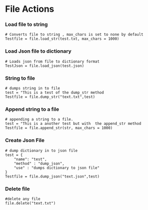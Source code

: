 # File Actions 
### Load file to string 
```jac 
# Converts file to string , max_chars is set to none by default
Testfile = file.load_str(test.txt, max_chars = 1000)
```
### Load Json file to dictionary
```jac 
# Loads json from file to dictionary format
TestJson = file.load_json(test.json)
```
### String to file 
```jac 
# dumps string in to file
test = "This is a test of the dump_str method
Testfile = file.dump_str("text.txt",test)
```
### Append string to a file
```jac 
# appending a string to a file.
test = "This is a another test but with  the append_str method
Testfile = file.append_str(str, max_chars = 1000)
```

### Create Json File
```jac 
# dump dictionary in to json file
test = {
    "name": "test",
    "method" : "dump_json",
    "use" : "dumps dictionary to json file"
}
Testfile = file.dump_json("text.json",test)
```
### Delete file 
```jac
#delete any file 
file.delete("text.txt")
```